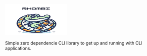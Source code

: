 
<img src="/assets/rhombit.svg" width="200" height="100">
<!-- ![rhombit icon](/assets/rhombit.svg) -->

Simple zero dependencie CLI library to get up and running with CLI applications.
